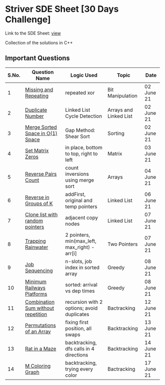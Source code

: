 # Striver SDE Sheet [30 Days Challenge]

Link to the SDE Sheet: [view](https://docs.google.com/document/d/1SM92efk8oDl8nyVw8NHPnbGexTS9W-1gmTEYfEurLWQ/edit)

Collection of the solutions in C++

## Important Questions

S.No. | Question Name | Logic Used | Topic | Date |
------|---------------|------------|-------|------|
1 | [Missing and Repeating](https://github.com/vineethm1627/SDE_Sheet_Striver/blob/main/Day-01_Arrays/missing_repeating.cpp) | repeated xor | Bit Manipulation | 02 June 21 |
2 | [Duplicate Number](https://github.com/vineethm1627/SDE_Sheet_Striver/blob/main/Day-01_Arrays/duplicate_number.cpp) | Linked List Cycle Detection | Arrays and Linked List | 02 June 21 |
3 | [Merge Sorted Space in O(1) Space](https://github.com/vineethm1627/SDE_Sheet_Striver/blob/main/Day-01_Arrays/merge_sorted_arrays.cpp) | Gap Method: Shear Sort | Sorting | 02 June 21 |
4 | [Set Matrix Zeros](https://github.com/vineethm1627/SDE_Sheet_Striver/blob/main/Day-02_Arrays/set_matrix_zeros.cpp) | in place, bottom to top, right to left | Matrix | 03 June 21 |
5 | [Reverse Pairs Count](https://github.com/vineethm1627/SDE_Sheet_Striver/blob/main/Day-03_Arrays_Maths/reverse_pairs.cpp) | count inversions using merge sort | Arrays | 04 June 21 |
6 | [Reverse in Groups of K](https://github.com/vineethm1627/SDE_Sheet_Striver/blob/main/Day-06_LinkedList/reverse_groups_k.cpp) | addFirst, original and temp pointers | Linked List | 06 June 21 |
7 | [Clone list with random pointers](https://github.com/vineethm1627/SDE_Sheet_Striver/blob/main/Day-07_Two_Pointers/clone_list.cpp) | adjacent copy nodes | Linked List | 07 June 21 |
8 | [Trapping Rainwater](https://github.com/vineethm1627/SDE_Sheet_Striver/blob/main/Day-07_Two_Pointers/trapping_rainwater.cpp) | 2 pointers, min(max_left, max_right) - arr[i] | Two Pointers | 07 June 21 | 
9 | [Job Sequencing](https://github.com/vineethm1627/SDE_Sheet_Striver/blob/main/Day-08_Greedy/job_sequencing.cpp) | n-slots, job index in sorted array | Greedy | 08 June 21 |
10 | [Minimum Railways Platforms](https://github.com/vineethm1627/SDE_Sheet_Striver/blob/main/Day-08_Greedy/min_platforms_railway.cpp) | sorted: arrival vs dep times | Greedy | 08 June 21 |
11 | [Combination Sum without repetition](https://github.com/vineethm1627/SDE_Sheet_Striver/blob/main/Day-09_Recursion/combination_sum_without_rep.cpp) | recursion with 2 options; avoid duplicates | Bactracking | 12 June 21 |
12 | [Permutations of an Array](https://github.com/vineethm1627/SDE_Sheet_Striver/blob/main/Day-10_Backtracking/print_permutations.cpp) | fixing first position, all swaps | Backtracking | 13 June 21 |
13 | [Rat in a Maze](https://github.com/vineethm1627/SDE_Sheet_Striver/blob/main/Day-10_Backtracking/rat_maze.cpp) | backtracking, dfs calls in 4 directions | Backtracking | 14 June 21 |
14 | [M Coloring Graph](https://github.com/vineethm1627/SDE_Sheet_Striver/blob/main/Day-10_Backtracking/M_coloring.cpp) | backtracking, trying every color | Bactracking | 17 June 21 |
